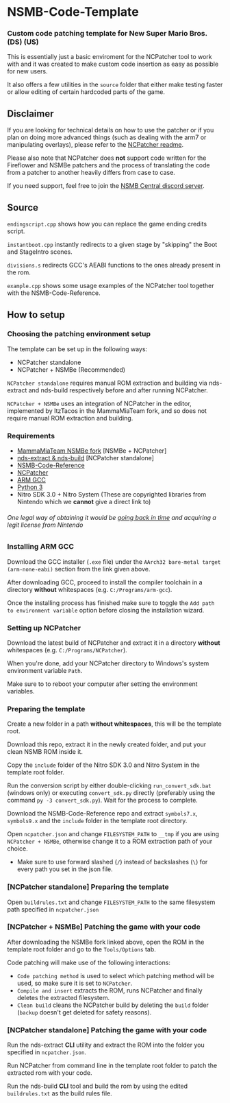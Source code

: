 # NSMB-Code-Template
### Custom code patching template for New Super Mario Bros. (DS) (US)

This is essentially just a basic enviroment for the NCPatcher tool to work with and it was created to make custom code insertion as easy as possible for new users.

It also offers a few utilities in the `source` folder that either make testing faster or allow editing of certain hardcoded parts of the game.

## Disclaimer
If you are looking for technical details on how to use the patcher or if you plan on doing more advanced things (such as dealing with the arm7 or manipulating overlays), please refer to the [NCPatcher readme](https://github.com/TheGameratorT/NCPatcher).

Please also note that NCPatcher does **not** support code written for the Fireflower and NSMBe patchers and the process of translating the code from a patcher to another heavily differs from case to case.

If you need support, feel free to join the [NSMB Central discord server](https://discord.gg/x7gr3M9).

## Source
`endingscript.cpp` shows how you can replace the game ending credits script.

`instantboot.cpp` instantly redirects to a given stage by "skipping" the Boot and StageIntro scenes.

`divisions.s` redirects GCC's AEABI functions to the ones already present in the rom.

`example.cpp` shows some usage examples of the NCPatcher tool together with the NSMB-Code-Reference.

## How to setup

### Choosing the patching environment setup
The template can be set up in the following ways:

- NCPatcher standalone
- NCPatcher + NSMBe (Recommended)

`NCPatcher standalone` requires manual ROM extraction and building via nds-extract and nds-build respectively before and after running NCPatcher.

`NCPatcher + NSMBe` uses an integration of NCPatcher in the editor, implemented by ItzTacos in the MammaMiaTeam fork, and so does not require manual ROM extraction and building.

### Requirements
- [MammaMiaTeam NSMBe fork](https://github.com/MammaMiaTeam/NSMB-Editor/releases) [NSMBe + NCPatcher]
- [nds-extract & nds-build](https://github.com/MammaMiaTeam/Fireflower/releases) [NCPatcher standalone]
- [NSMB-Code-Reference](https://github.com/MammaMiaTeam/NSMB-Code-Reference)
- [NCPatcher](https://github.com/TheGameratorT/NCPatcher/releases)
- [ARM GCC](https://developer.arm.com/downloads/-/arm-gnu-toolchain-downloads)
- [Python 3](https://www.python.org/downloads/)
- Nitro SDK 3.0 + Nitro System (These are copyrighted libraries from Nintendo which we **cannot** give a direct link to)
###### *One legal way of obtaining it would be [going back in time](https://www.google.com/search?q=wayback+machine) and acquiring a legit license from Nintendo*

### Installing ARM GCC
Download the GCC installer (`.exe` file) under the `AArch32 bare-metal target (arm-none-eabi)` section from the link given above.

After downloading GCC, proceed to install the compiler toolchain in a directory **without** whitespaces (e.g. `C:/Programs/arm-gcc`).

Once the installing process has finished make sure to toggle the `Add path to environment variable` option before closing the installation wizard.

### Setting up NCPatcher
Download the latest build of NCPatcher and extract it in a directory **without** whitespaces (e.g. `C:/Programs/NCPatcher`).

When you're done, add your NCPatcher directory to Windows's system environment variable `Path`.

Make sure to to reboot your computer after setting the environment variables.

### Preparing the template
Create a new folder in a path **without whitespaces**, this will be the template root.

Download this repo, extract it in the newly created folder, and put your clean NSMB ROM inside it.

Copy the `include` folder of the Nitro SDK 3.0 and Nitro System in the template root folder.

Run the conversion script by either double-clicking `run_convert_sdk.bat` (windows only) or executing `convert_sdk.py` directly (preferably using the command `py -3 convert_sdk.py`). Wait for the process to complete.

Download the NSMB-Code-Reference repo and extract `symbols7.x`, `symbols9.x` and the `include` folder in the template root directory.

Open `ncpatcher.json` and change `FILESYSTEM_PATH` to `__tmp` if you are using `NCPatcher + NSMBe`, otherwise change it to a ROM extraction path of your choice.

- Make sure to use forward slashed (`/`) instead of backslashes (`\`) for every path you set in the json file.

### [NCPatcher standalone] Preparing the template
Open `buildrules.txt` and change `FILESYSTEM_PATH` to the same filesystem path specified in `ncpatcher.json`

### [NCPatcher + NSMBe] Patching the game with your code
After downloading the NSMBe fork linked above, open the ROM in the template root folder and go to the `Tools/Options` tab.

Code patching will make use of the following interactions:
- `Code patching method` is used to select which patching method will be used, so make sure it is set to `NCPatcher`.
- `Compile and insert` extracts the ROM, runs NCPatcher and finally deletes the extracted filesystem.
- `Clean build` cleans the NCPatcher build by deleting the `build` folder (`backup` doesn't get deleted for safety reasons).

### [NCPatcher standalone] Patching the game with your code
Run the nds-extract **CLI** utility and extract the ROM into the folder you specified in `ncpatcher.json`.

Run NCPatcher from command line in the template root folder to patch the extracted rom with your code.

Run the nds-build **CLI** tool and build the rom by using the edited `buildrules.txt` as the build rules file.
